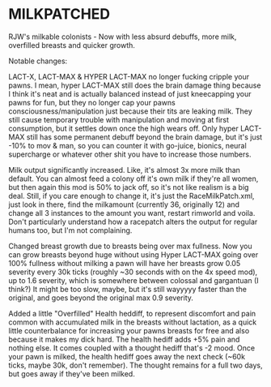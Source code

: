 # MILKPATCHED
RJW's milkable colonists - Now with less absurd debuffs, more milk, overfilled breasts and quicker growth.


Notable changes:

LACT-X, LACT-MAX & HYPER LACT-MAX no longer fucking cripple your pawns.
I mean, hyper LACT-MAX still does the brain damage thing because I think it's neat and is actually balanced instead of just kneecapping your pawns for fun, but they no longer cap your pawns consciousness/manipulation just because their tits are leaking milk.
They still cause temporary trouble with manipulation and moving at first consumption, but it settles down once the high wears off.
Only hyper LACT-MAX still has some permanent debuff beyond the brain damage, but it's just -10% to mov & man, so you can counter it with go-juice, bionics, neural supercharge or whatever other shit you have to increase those numbers.

Milk output significantly increased. Like, it's almost 3x more milk than default.
You can almost feed a colony off it's own milk if they're all women, but then again this mod is 50% to jack off, so it's not like realism is a big deal.
Still, if you care enough to change it, it's just the RaceMilkPatch.xml, just look in there, find the milkamount (currently 36, originally 12) and change all 3 instances to the amount you want, restart rimworld and voila.
Don't particularly understand how a racepatch alters the output for regular humans too, but I'm not complaining.

Changed breast growth due to breasts being over max fullness.
Now you can grow breasts beyond huge without using Hyper LACT-MAX going over 100% fullness without milking a pawn will have her breasts grow 0.05 severity every 30k ticks (roughly ~30 seconds with on the 4x speed mod), up to 1.6 severity, which is somewhere between colossal and gargantuan (I think?) It might be too slow, maybe, but it's still wayyyyy faster than the original, and goes beyond the original max 0.9 severity.

Added a little "Overfilled" Health heddiff, to represent discomfort and pain common with accumulated milk in the breasts without lactation, as a quick little counterbalance for increasing your pawns breasts for free and also because it makes my dick hard.
The health hediff adds +5% pain and nothing else. It comes coupled with a thought hediff that's -2 mood. Once your pawn is milked, the health hediff goes away the next check (~60k ticks, maybe 30k, don't remember).
The thought remains for a full two days, but goes away if they've been milked.

